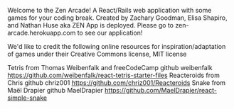 Welcome to the Zen Arcade!
A React/Rails web application with some games for your coding break.
Created by Zachary Goodman, Elisa Shapiro, and Nathan Huse 
aka ZEN
App is deployed. Please go to zen-arcade.herokuapp.com to see our application!

We'd like to credit the following online resources for inspiration/adaptation of games under their Creative Commons license, MIT license

Tetris from Thomas Weibenfalk and freeCodeCamp github weibenfalk https://github.com/weibenfalk/react-tetris-starter-files
Reacteroids from Chris github chriz001 https://github.com/chriz001/Reacteroids
Snake from Maël Drapier github MaelDrapier https://github.com/MaelDrapier/react-simple-snake

